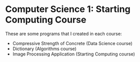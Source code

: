 # Computer Science 1: Starting Computing Course

These are some programs that I created in each course: 
* Compressive Strength of Concrete (Data Science course)
* Dictionary (Algorithms course)
* Image Processing Application (Starting Computing course)
